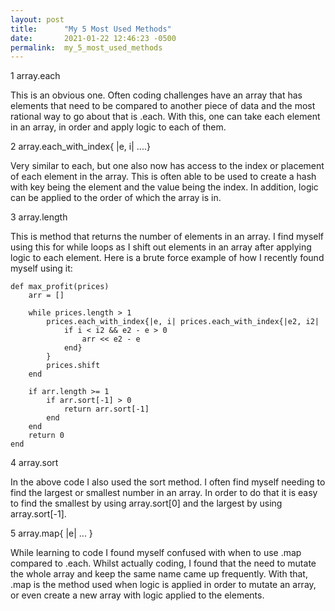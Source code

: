 ```yaml
---
layout: post
title:      "My 5 Most Used Methods"
date:       2021-01-22 12:46:23 -0500
permalink:  my_5_most_used_methods
---
```



1 array.each

This is an obvious one. Often coding challenges have an array that has elements that need to be compared to another piece of data and the most rational way to go about that is .each. With this, one can take each element in an array, in order and apply logic to each of them. 

2 array.each_with_index{ |e, i| ....}

Very similar to each, but one also now has access to the index or placement of each element in the array. This is often able to be used to create a hash with key being the element and the value being the index. In addition, logic can be applied to the order of which the array is in.

3 array.length

This is method that returns the number of elements in an array. I find myself using this for while loops as I shift out elements in an array after applying logic to each element. Here is a brute force example of how I recently found myself using it:

```
def max_profit(prices)
    arr = []
    
    while prices.length > 1
        prices.each_with_index{|e, i| prices.each_with_index{|e2, i2| 
            if i < i2 && e2 - e > 0
                arr << e2 - e
            end}
        }
        prices.shift
    end
    
    if arr.length >= 1
        if arr.sort[-1] > 0
            return arr.sort[-1]
        end
    end
    return 0
end

```

4 array.sort

In the above code I also used the sort method. I often find myself needing to find the largest or smallest number in an array. In order to do that it is easy to find the smallest by using array.sort[0] and the largest by using array.sort[-1].

5 array.map{ |e| ... }

While learning to code I found myself confused with when to use .map compared to .each. Whilst actually coding, I found that the need to mutate the whole array and keep the same name came up frequently. With that, .map is the method used when logic is applied in order to mutate an array, or even create a new array with logic applied to the elements.

